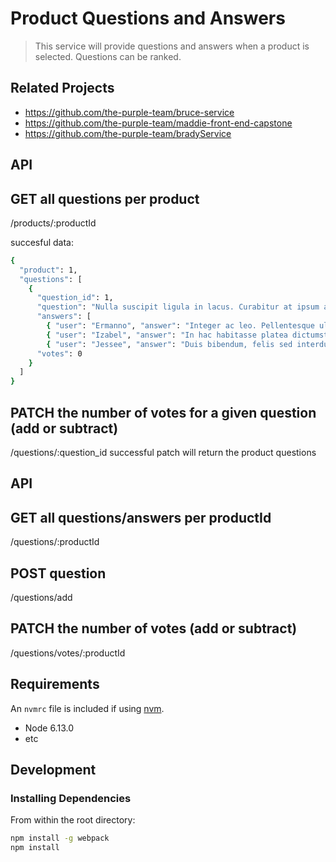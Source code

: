 # Product Questions and Answers

> This service will provide questions and answers when a product is selected. Questions can be ranked.

## Related Projects

  - https://github.com/the-purple-team/bruce-service
  - https://github.com/the-purple-team/maddie-front-end-capstone
  - https://github.com/the-purple-team/bradyService

<!-- ## Table of Contents

1. [Usage](#Usage)
1. [Requirements](#requirements)
1. [Development](#development) -->


## API
  ## GET all questions per product
/products/:productId

succesful data:
```sh
{
  "product": 1,
  "questions": [
    {
      "question_id": 1,
      "question": "Nulla suscipit ligula in lacus. Curabitur at ipsum ac tellus semper interdum. Mauris ullamcorper purus sit amet nulla?",
      "answers": [
        { "user": "Ermanno", "answer": "Integer ac leo. Pellentesque ultrices mattis odio.", "createdAt": "2018-12-08 00:23:14" },
        { "user": "Izabel", "answer": "In hac habitasse platea dictumst. Morbi vestibulum, velit id pretium iaculis, diam erat fermentum justo, nec condimentum neque sapien placerat ante.", "createdAt": "2019-02-22 13:30:05" }, { "user": "Etti", "answer": "Aenean auctor gravida sem.", "createdAt": "2018-08-05 17:23:39" },
        { "user": "Jessee", "answer": "Duis bibendum, felis sed interdum venenatis, turpis enim blandit mi, in porttitor pede justo eu massa.", "createdAt": "2018-08-24 20:30:21" }],
      "votes": 0
    }
  ]
}
```

  ## PATCH the number of votes for a given question (add or subtract)
/questions/:question_id
successful patch will return the product questions

## API
  ## GET all questions/answers per productId
/questions/:productId

  ## POST question
/questions/add

  ## PATCH the number of votes (add or subtract)
/questions/votes/:productId

## Requirements

An `nvmrc` file is included if using [nvm](https://github.com/creationix/nvm).

- Node 6.13.0
- etc

## Development

### Installing Dependencies

From within the root directory:

```sh
npm install -g webpack
npm install
```


